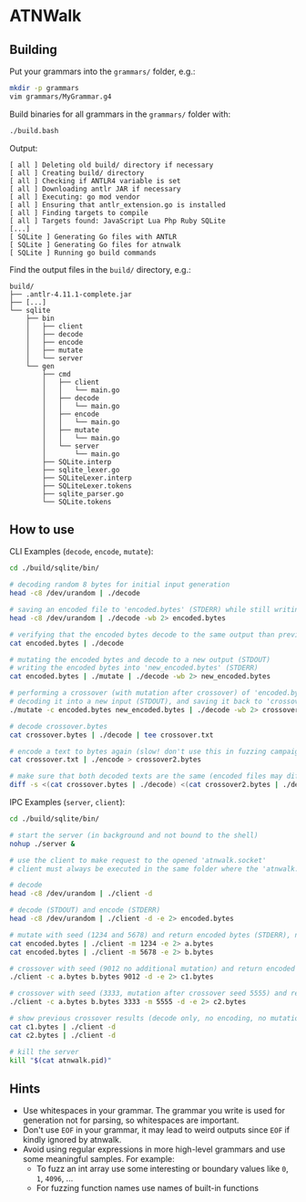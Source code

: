 # ATNWalk

## Building 

Put your grammars into the `grammars/` folder, e.g.:
```bash
mkdir -p grammars
vim grammars/MyGrammar.g4
```

Build binaries for all grammars in the `grammars/` folder with:
```bash
./build.bash
```

Output:
```
[ all ] Deleting old build/ directory if necessary
[ all ] Creating build/ directory
[ all ] Checking if ANTLR4 variable is set
[ all ] Downloading antlr JAR if necessary
[ all ] Executing: go mod vendor
[ all ] Ensuring that antlr_extension.go is installed
[ all ] Finding targets to compile
[ all ] Targets found: JavaScript Lua Php Ruby SQLite
[...]
[ SQLite ] Generating Go files with ANTLR
[ SQLite ] Generating Go files for atnwalk
[ SQLite ] Running go build commands
```

Find the output files in the `build/` directory, e.g.:
```
build/
├── .antlr-4.11.1-complete.jar
├── [...]
└── sqlite
    ├── bin
    │   ├── client
    │   ├── decode
    │   ├── encode
    │   ├── mutate
    │   └── server
    └── gen
        ├── cmd
        │   ├── client
        │   │   └── main.go
        │   ├── decode
        │   │   └── main.go
        │   ├── encode
        │   │   └── main.go
        │   ├── mutate
        │   │   └── main.go
        │   └── server
        │       └── main.go
        ├── SQLite.interp
        ├── sqlite_lexer.go
        ├── SQLiteLexer.interp
        ├── SQLiteLexer.tokens
        ├── sqlite_parser.go
        └── SQLite.tokens
```

## How to use
CLI Examples (`decode`, `encode`, `mutate`):
```bash
cd ./build/sqlite/bin/

# decoding random 8 bytes for initial input generation
head -c8 /dev/urandom | ./decode

# saving an encoded file to 'encoded.bytes' (STDERR) while still writing the decoded output (STDOUT)
head -c8 /dev/urandom | ./decode -wb 2> encoded.bytes

# verifying that the encoded bytes decode to the same output than previously observed
cat encoded.bytes | ./decode

# mutating the encoded bytes and decode to a new output (STDOUT) 
# writing the encoded bytes into 'new_encoded.bytes' (STDERR)
cat encoded.bytes | ./mutate | ./decode -wb 2> new_encoded.bytes

# performing a crossover (with mutation after crossover) of 'encoded.bytes' and 'new_encoded.bytes', 
# decoding it into a new input (STDOUT), and saving it back to 'crossover.bytes' (STDERR)
./mutate -c encoded.bytes new_encoded.bytes | ./decode -wb 2> crossover.bytes

# decode crossover.bytes
cat crossover.bytes | ./decode | tee crossover.txt

# encode a text to bytes again (slow! don't use this in fuzzing campaigns or other evolutionary algorithms)
cat crossover.txt | ./encode > crossover2.bytes

# make sure that both decoded texts are the same (encoded files may differ)
diff -s <(cat crossover.bytes | ./decode) <(cat crossover2.bytes | ./decode)
```

IPC Examples (`server`, `client`):
```bash
cd ./build/sqlite/bin/

# start the server (in background and not bound to the shell)
nohup ./server &

# use the client to make request to the opened 'atnwalk.socket'
# client must always be executed in the same folder where the 'atnwalk.socket' is

# decode
head -c8 /dev/urandom | ./client -d

# decode (STDOUT) and encode (STDERR)
head -c8 /dev/urandom | ./client -d -e 2> encoded.bytes

# mutate with seed (1234 and 5678) and return encoded bytes (STDERR), no decoding
cat encoded.bytes | ./client -m 1234 -e 2> a.bytes
cat encoded.bytes | ./client -m 5678 -e 2> b.bytes

# crossover with seed (9012 no additional mutation) and return encoded bytes (STDERR), with decoding (STDOUT)
./client -c a.bytes b.bytes 9012 -d -e 2> c1.bytes

# crossover with seed (3333, mutation after crossover seed 5555) and return encoded bytes (STDERR), with decoding (STDOUT)
./client -c a.bytes b.bytes 3333 -m 5555 -d -e 2> c2.bytes

# show previous crossover results (decode only, no encoding, no mutation, no crossover)
cat c1.bytes | ./client -d
cat c2.bytes | ./client -d

# kill the server
kill "$(cat atnwalk.pid)"
```

## Hints
- Use whitespaces in your grammar. The grammar you write is used for generation not for parsing, 
so whitespaces are important.
- Don't use `EOF` in your grammar, it may lead to weird outputs since `EOF` if kindly ignored by atnwalk.
- Avoid using regular expressions in more high-level grammars and use some meaningful samples. For example:
  - To fuzz an int array use some interesting or boundary values like `0`, `1`, `4096`, ...
  - For fuzzing function names use names of built-in functions
